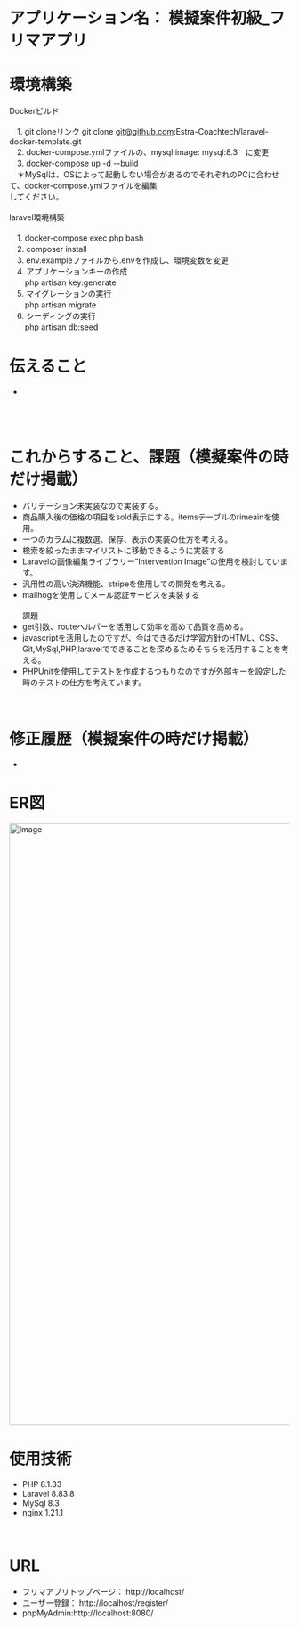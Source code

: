 # アプリケーション名： 模擬案件初級_フリマアプリ
# 環境構築
Dockerビルド
<br>
<br>
　1\. git cloneリンク git clone git@github.com:Estra-Coachtech/laravel-docker-template.git
<br>
　2\. docker-compose.ymlファイルの、mysql:image: mysql:8.3　に変更
<br>
　3\. docker-compose up -d --build
<br>
　＊MySqlは、OSによって起動しない場合があるのでそれぞれのPCに合わせて、docker-compose.ymlファイルを編集
<br>してください。
  <br>
  <br>
laravel環境構築
<br>
<br>
　1\. docker-compose exec php bash
<br>
　2\. composer install
<br>
　3\. env.exampleファイルから.envを作成し、環境変数を変更
<br>
　4\. アプリケーションキーの作成<br>
　　php artisan key:generate
<br>
　5\. マイグレーションの実行<br>
　　php artisan migrate
<br>
　6\. シーディングの実行<br>
　　php artisan db:seed
<br>

# 伝えること<br>
- 
<br>

<br>

# これからすること、課題（模擬案件の時だけ掲載）<br>
- バリデーション未実装なので実装する。<br>
- 商品購入後の価格の項目をsold表示にする。itemsテーブルのrimeainを使用。<br>
- 一つのカラムに複数選、保存、表示の実装の仕方を考える。<br>
- 検索を絞ったままマイリストに移動できるように実装する<br>
- Laravelの画像編集ライブラリー”Intervention Image”の使用を検討しています。<br>
- 汎用性の高い決済機能、stripeを使用しての開発を考える。<br>
- mailhogを使用してメール認証サービスを実装する<br><br>
課題<br>
- get引数、routeヘルパーを活用して効率を高めて品質を高める。<br>
- javascriptを活用したのですが、今はできるだけ学習方針のHTML、CSS、Git,MySql,PHP,laravelでできることを深めるためそちらを活用することを考える。<br>
- PHPUnitを使用してテストを作成するつもりなのですが外部キーを設定した時のテストの仕方を考えています。


<br>

# 修正履歴（模擬案件の時だけ掲載）<br>
- 

# ER図<br>
<img width="1920" height="1080" alt="Image" src="https://github.com/user-attachments/assets/0403421b-5f2b-4821-9187-6e1b8c62befc" />

# 使用技術<br>
  - PHP 8.1.33
  - Laravel 8.83.8
  - MySql 8.3
  - nginx 1.21.1
<br>

# URL<br>
  - フリマアプリトップページ： http://localhost/
  - ユーザー登録： http://localhost/register/
  - phpMyAdmin:http://localhost:8080/
